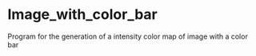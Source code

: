 # Image_with_color_bar
Program for the generation of a intensity color map of image with a color bar
